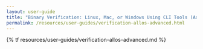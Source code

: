 ```yaml
---
layout: user-guide
title: "Binary Verification: Linux, Mac, or Windows Using CLI Tools (Advanced)"
permalink: /resources/user-guides/verification-allos-advanced.html
---
```


{% tf resources/user-guides/verification-allos-advanced.md %}
